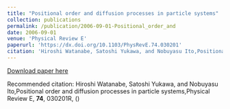 ```yaml
---
title: "Positional order and diffusion processes in particle systems"
collection: publications
permalink: /publication/2006-09-01-Positional_order_and
date: 2006-09-01
venue: 'Physical Review E'
paperurl: 'https://dx.doi.org/10.1103/PhysRevE.74.030201'
citation: 'Hiroshi Watanabe, Satoshi Yukawa, and Nobuyasu Ito,Positional order and diffusion processes in particle systems,Physical Review E, <b>74</b>, 030201R, ()'
---
```


<a href='https://dx.doi.org/10.1103/PhysRevE.74.030201'>Download paper here</a>

Recommended citation: Hiroshi Watanabe, Satoshi Yukawa, and Nobuyasu Ito,Positional order and diffusion processes in particle systems,Physical Review E, <b>74</b>, 030201R, ()